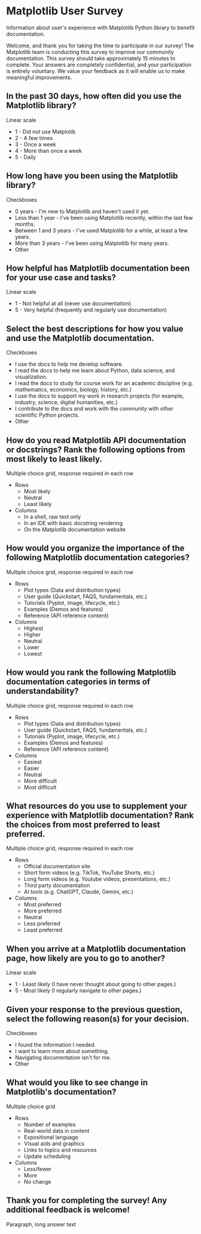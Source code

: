 # Matplotlib User Survey

Information about user's experience with Matplotlib Python library to benefit documentation.

Welcome, and thank you for taking the time to participate in our survey! The Matplotlib team is conducting this survey to improve our community documentation.  This survey should take approximately 15 minutes to complete. Your answers are completely confidential, and your participation is entirely voluntary. We value your feedback as it will enable us to make meaningful improvements.

## In the past 30 days, how often did you use the Matplotlib library?

Linear scale

- 1 - Did not use Matplotib
- 2 - A few times
- 3 - Once a week
- 4 - More than once a week
- 5 - Daily

## How long have you been using the Matplotlib library?

Checkboxes

- 0 years - I'm new to Matplotlib and haven't used it yet. 
- Less than 1 year - I've been using Matplotlib recently, within the last few months.
- Between 1 and 3 years - I've used Matplotlib for a while, at least a few years.
- More than 3 years - I've been using Matplotlib for many years.
- Other

## How helpful has Matplotlib documentation been for your use case and tasks?

Linear scale

- 1 - Not helpful at all (never use documentation)
- 5 - Very helpful (frequently and regularly use documentation)

## Select the best descriptions for how you value and use the Matplotlib documentation.

Checkboxes

- I use the docs to help me develop software.
- I read the docs to help me learn about Python, data science, and visualization.
- I read the docs to study for course work for an academic discipline (e.g. mathematics, economics, biology, history, etc.)
- I use the docs to support my work in research projects (for example, industry, science, digital humanities, etc.)
- I contribute to the docs and work with the community with other scientific Python projects.
- Other 

## How do you read Matplotlib API documentation or docstrings? Rank the following options from most likely to least likely.

Multiple choice grid, response required in each row

- Rows
    - Most likely
    - Neutral
    - Least likely
- Columns
    - In a shell, raw text only
    - In an IDE with basic docstring rendering
    - On the Matplotlib documentation website

## How would you organize the importance of the following Matplotlib documentation categories?

Multiple choice grid, response required in each row

- Rows
    - Plot types (Data and distribution types)
    - User guide (Quickstart, FAQS, fundamentals, etc.)
    - Tutorials (Pyplot, image, lifecycle, etc.)
    - Examples (Demos and features)
    - Reference (API reference content)
- Columns
    - Highest
    - Higher
    - Neutral
    - Lower
    - Lowest

## How would you rank the following Matplotlib documentation categories in terms of understandability?

Multiple choice grid, response required in each row

- Rows
    - Plot types (Data and distribution types)
    - User guide (Quickstart, FAQS, fundamentals, etc.)
    - Tutorials (Pyplot, image, lifecycle, etc.)
    - Examples (Demos and features)
    - Reference (API reference content)
- Columns
    - Easiest
    - Easier
    - Neutral
    - More difficult
    - Most difficult

## What resources do you use to supplement your experience with Matplotlib documentation? Rank the choices from most preferred to least preferred.

Multiple choice grid, response required in each row

- Rows
    - Official documentation site
    - Short form videos (e.g. TikTok, YouTube Shorts, etc.)
    - Long form videos (e.g. Youtube videos, presentations, etc.)
    - Third party documentation
    - AI tools (e.g. ChatGPT, Claude, Gemini, etc.)
- Columns
    - Most preferred
    - More preferred
    - Neutral
    - Less preferred
    - Least preferred

## When you arrive at a Matplotlib documentation page, how likely are you to go to another?

Linear scale

- 1 - Least likely (I have never thought about going to other pages.)
- 5 - Most likely (I regularly navigate to other pages.)

## Given your response to the previous question, select the following reason(s) for your decision.

Checkboxes

- I found the information I needed.
- I want to learn more about something.
- Navigating documentation isn't for me.
- Other

## What would you like to see change in Matplotlib's documentation?

Multiple choice grid

- Rows
    - Number of examples
    - Real-world data in content
    - Expositional language
    - Visual aids and graphics
    - Links to topics and resources
    - Update scheduling
- Columns
    - Less/fewer
    - More
    - No change

## Thank you for completing the survey! Any additional feedback is welcome!

Paragraph, long answer text
